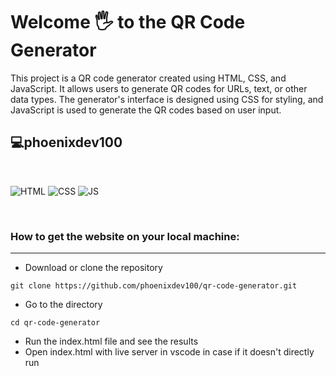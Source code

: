 # Welcome 🖐 to the QR Code Generator

This project is a QR code generator created using HTML, CSS, and JavaScript. It allows users to generate QR codes for URLs, text, or other data types. The generator's interface is designed using CSS for styling, and JavaScript is used to generate the QR codes based on user input.

## 💻phoenixdev100

<br>

![HTML](https://img.shields.io/badge/html5%20-%23E34F26.svg?&style=for-the-badge&logo=html5&logoColor=white)
![CSS](https://img.shields.io/badge/css3%20-%231572B6.svg?&style=for-the-badge&logo=css3&logoColor=white)
![JS](https://img.shields.io/badge/javascript%20-%23323330.svg?&style=for-the-badge&logo=javascript&logoColor=%23F7DF1E)

<br>

### How to get the website on your local machine:

---

- Download or clone the repository

```
git clone https://github.com/phoenixdev100/qr-code-generator.git
```

- Go to the directory

```
cd qr-code-generator
```

- Run the index.html file and see the results
- Open index.html with live server in vscode in case if it doesn't directly run
  <br>
